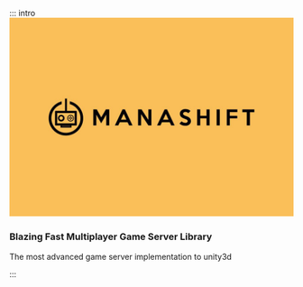::: intro
![Logo](./manashift.jpg)

### Blazing Fast Multiplayer Game Server Library
The most advanced game server implementation to unity3d

<!-- {p:.flex.justify-around} -->
:::

